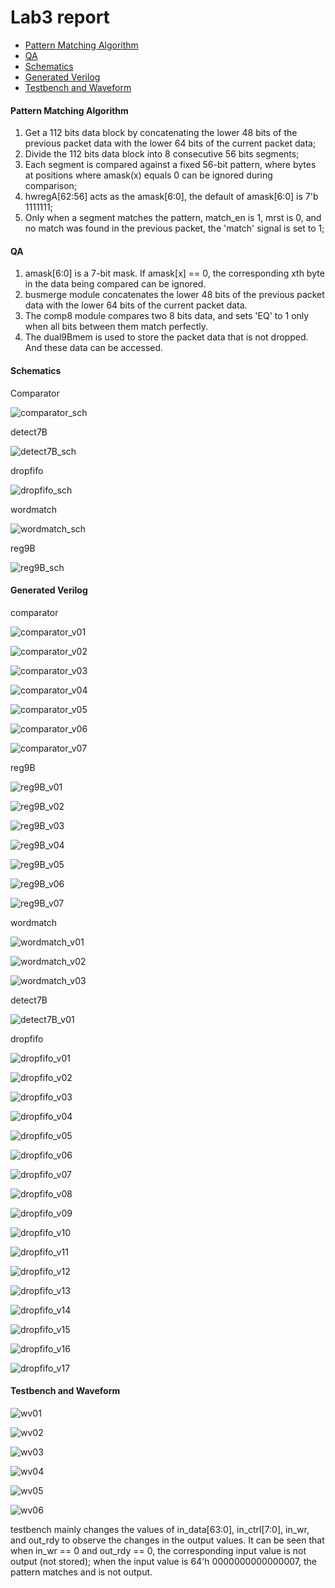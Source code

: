 # Lab3 report


* [Pattern Matching Algorithm](#1)
* [QA](#2)
* [Schematics](#3)
* [Generated Verilog](#4)
* [Testbench and Waveform](#5)


<h4 id="1"> Pattern Matching Algorithm </h4>

1. Get a 112 bits data block by concatenating the lower 48 bits of the previous packet data with the lower 64 bits of the current packet data;
2. Divide the 112 bits data block into 8 consecutive 56 bits segments;
3. Each segment is compared against a fixed 56-bit pattern, where bytes at positions where amask(x) equals 0 can be ignored during comparison;
4. hwregA[62:56] acts as the amask[6:0], the default of amask[6:0] is 7'b 1111111;
5. Only when a segment matches the pattern, match_en is 1, mrst is 0, and no match was found in the previous packet, the 'match' signal is set to 1;



<h4 id="2"> QA </h4>

1. amask[6:0] is a 7-bit mask. If amask[x] == 0, the corresponding xth byte in the data being compared can be ignored.
2. busmerge module concatenates the lower 48 bits of the previous packet data with the lower 64 bits of the current packet data.
3. The comp8 module compares two 8 bits data, and sets 'EQ' to 1 only when all bits between them match perfectly.
4. The dual9Bmem is used to store the packet data that is not dropped. And these data can be accessed.


<h4 id="3"> Schematics </h3>

Comparator

![comparator_sch](./Pictures/comparator_sch.png)

detect7B

![detect7B_sch](./Pictures/detect7B_sch.png)

dropfifo

![dropfifo_sch](./Pictures/dropfifo_sch.png)

wordmatch

![wordmatch_sch](./Pictures/wordmatch_sch.png)

reg9B

![reg9B_sch](./Pictures/reg9B_sch.png)

<h4 id="4"> Generated Verilog </h4>

comparator

![comparator_v01](./Pictures/comparator_v01.png)

![comparator_v02](./Pictures/comparator_v02.png)

![comparator_v03](./Pictures/comparator_v03.png)

![comparator_v04](./Pictures/comparator_v04.png)

![comparator_v05](./Pictures/comparator_v05.png)

![comparator_v06](./Pictures/comparator_v06.png)

![comparator_v07](./Pictures/comparator_v07.png)

reg9B

![reg9B_v01](./Pictures/reg9B_v01.png)

![reg9B_v02](./Pictures/reg9B_v02.png)

![reg9B_v03](./Pictures/reg9B_v03.png)

![reg9B_v04](./Pictures/reg9B_v04.png)

![reg9B_v05](./Pictures/reg9B_v05.png)

![reg9B_v06](./Pictures/reg9B_v06.png)

![reg9B_v07](./Pictures/reg9B_v07.png)

wordmatch

![wordmatch_v01](./Pictures/wordmatch_v01.png)

![wordmatch_v02](./Pictures/wordmatch_v02.png)

![wordmatch_v03](./Pictures/wordmatch_v03.png)

detect7B

![detect7B_v01](./Pictures/detect7B_v01.png)

dropfifo

![dropfifo_v01](./Pictures/dropfifo_v01.png)

![dropfifo_v02](./Pictures/dropfifo_v02.png)

![dropfifo_v03](./Pictures/dropfifo_v03.png)

![dropfifo_v04](./Pictures/dropfifo_v04.png)

![dropfifo_v05](./Pictures/dropfifo_v05.png)

![dropfifo_v06](./Pictures/dropfifo_v06.png)

![dropfifo_v07](./Pictures/dropfifo_v07.png)

![dropfifo_v08](./Pictures/dropfifo_v08.png)

![dropfifo_v09](./Pictures/dropfifo_v09.png)

![dropfifo_v10](./Pictures/dropfifo_v10.png)

![dropfifo_v11](./Pictures/dropfifo_v11.png)

![dropfifo_v12](./Pictures/dropfifo_v12.png)

![dropfifo_v13](./Pictures/dropfifo_v13.png)

![dropfifo_v14](./Pictures/dropfifo_v14.png)

![dropfifo_v15](./Pictures/dropfifo_v15.png)

![dropfifo_v16](./Pictures/dropfifo_v16.png)

![dropfifo_v17](./Pictures/dropfifo_v17.png)


<h4 id="5"> Testbench and Waveform </h4>

![wv01](./Pictures/wv01.png)

![wv02](./Pictures/wv02.png)

![wv03](./Pictures/wv03.png)

![wv04](./Pictures/wv04.png)

![wv05](./Pictures/wv05.png)

![wv06](./Pictures/wv06.png)

testbench mainly changes the values of in_data[63:0], in_ctrl[7:0], in_wr, and out_rdy to observe the changes in the output values. It can be seen that when in_wr == 0 and out_rdy == 0, the corresponding input value is not output (not stored); when the input value is 64'h 0000000000000007, the pattern matches and is not output.